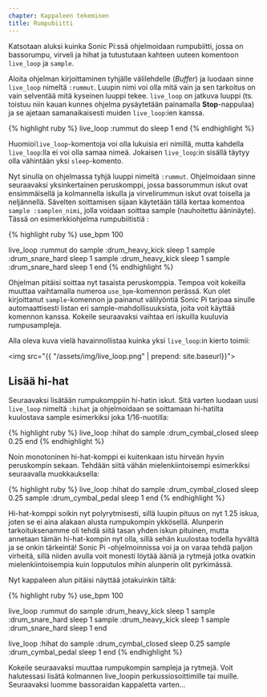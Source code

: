 ```yaml
---
chapter: Kappaleen tekeminen
title: Rumpubiitti
---
```


Katsotaan aluksi kuinka Sonic Pi:ssä ohjelmoidaan rumpubiitti, jossa on bassorumpu, virveli ja hihat ja tutustutaan kahteen uuteen komentoon `live_loop` ja `sample`. 

Aloita ohjelman kirjoittaminen tyhjälle välilehdelle (*Buffer*) ja luodaan sinne `live_loop` nimeltä `:rummut`. Luupin nimi voi olla mitä vain ja sen tarkoitus on vain selventää mitä kyseinen luuppi tekee. `live_loop` on jatkuva luuppi (ts. toistuu niin kauan kunnes ohjelma pysäytetään painamalla **Stop**-nappulaa) ja se ajetaan samanaikaisesti muiden `live_loop`:ien kanssa. 

{% highlight ruby %}
live_loop :rummut do
  sleep 1
end
{% endhighlight %}

Huomioi`live_loop`-komentoja voi olla lukuisia eri nimillä, mutta kahdella `live_loop`:lla ei voi olla samaa nimeä. Jokaisen `live_loop`:in sisällä täytyy olla vähintään yksi `sleep`-komento. 

Nyt sinulla on ohjelmassa tyhjä luuppi nimeltä `:rummut`. Ohjelmoidaan sinne seuraavaksi yksinkertainen peruskomppi, jossa bassorummun iskut ovat ensimmäisellä ja kolmannella iskulla ja virvelirummun iskut ovat toisella ja neljännellä. Sävelten soittamisen sijaan käytetään tällä kertaa komentoa `sample :samplen_nimi`, jolla voidaan soittaa sample (nauhoitettu ääninäyte). Tässä on esimerkkiohjelma rumpubiitistiä :

{% highlight ruby %}
use_bpm 100

live_loop :rummut do
  sample :drum_heavy_kick
  sleep 1
  sample :drum_snare_hard
  sleep 1
  sample :drum_heavy_kick
  sleep 1
  sample :drum_snare_hard
  sleep 1
end
{% endhighlight %}

Ohjelman pitäisi soittaa nyt tasaista peruskomppia. Tempoa voit kokeilla muuttaa vaihtamalla numeroa `use_bpm`-komennon perässä. Kun olet kirjoittanut `sample`-komennon ja painanut välilyöntiä Sonic Pi tarjoaa sinulle automaattisesti listan eri sample-mahdollisuuksista, joita voit käyttää komennon kanssa. Kokeile seuraavaksi vaihtaa eri iskuilla kuuluvia rumpusampleja. 

Alla oleva kuva vielä havainnollistaa kuinka yksi `live_loop`:in kierto toimii:

<img src="{{ "/assets/img/live_loop.png" | prepend: site.baseurl}}">

## Lisää hi-hat

Seuraavaksi lisätään rumpukomppiin hi-hatin iskut. Sitä varten luodaan uusi `live_loop` nimeltä `:hihat` ja ohjelmoidaan se soittamaan hi-hatilta kuulostava sample esimerkiksi joka 1/16-nuotilla: 

{% highlight ruby %}
live_loop :hihat do
  sample :drum_cymbal_closed
  sleep 0.25
end
{% endhighlight %}

Noin monotoninen hi-hat-komppi ei kuitenkaan istu hirveän hyvin peruskompin sekaan. Tehdään siitä vähän mielenkiintoisempi esimerkiksi seuraavalla muokkauksella:

{% highlight ruby %}
live_loop :hihat do
  sample :drum_cymbal_closed
  sleep 0.25
  sample :drum_cymbal_pedal
  sleep 1
end
{% endhighlight %}

Hi-hat-komppi soikin nyt polyrytmisesti, sillä luupin pituus on nyt 1.25 iskua, joten se ei aina alakaan alusta rumpukompin ykkösellä. Alunperin tarkoituksenamme oli tehdä siitä tasan yhden iskun pituinen, mutta annetaan tämän hi-hat-kompin nyt olla, sillä sehän kuulostaa todella hyvältä ja se onkin tärkeintä! Sonic Pi -ohjelmoinnissa voi ja on varaa tehdä paljon virheitä, sillä niiden avulla voit monesti löytää ääniä ja rytmejä jotka ovatkin mielenkiintoisempia kuin lopputulos mihin alunperin olit pyrkimässä. 

Nyt kappaleen alun pitäisi näyttää jotakuinkin tältä: 

{% highlight ruby %}
use_bpm 100

live_loop :rummut do
  sample :drum_heavy_kick
  sleep 1
  sample :drum_snare_hard
  sleep 1
  sample :drum_heavy_kick
  sleep 1
  sample :drum_snare_hard
  sleep 1
end

live_loop :hihat do
  sample :drum_cymbal_closed
  sleep 0.25
  sample :drum_cymbal_pedal
  sleep 1
end
{% endhighlight %}

Kokeile seuraavaksi muuttaa rumpukompin sampleja ja rytmejä. Voit halutessasi lisätä kolmannen live_loopin perkussiosoittimille tai muille. Seuraavaksi luomme bassoraidan kappaletta varten…  